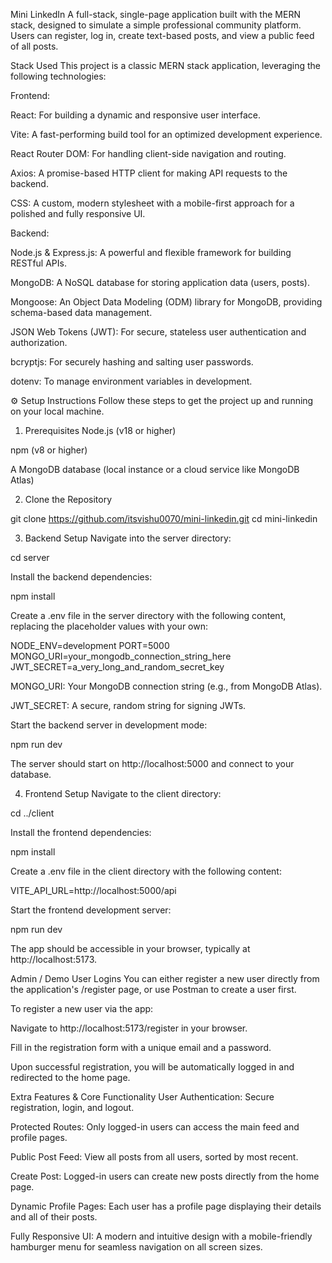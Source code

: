 Mini LinkedIn
A full-stack, single-page application built with the MERN stack, designed to simulate a simple professional community platform. Users can register, log in, create text-based posts, and view a public feed of all posts.

Stack Used
This project is a classic MERN stack application, leveraging the following technologies:

Frontend:

React: For building a dynamic and responsive user interface.

Vite: A fast-performing build tool for an optimized development experience.

React Router DOM: For handling client-side navigation and routing.

Axios: A promise-based HTTP client for making API requests to the backend.

CSS: A custom, modern stylesheet with a mobile-first approach for a polished and fully responsive UI.

Backend:

Node.js & Express.js: A powerful and flexible framework for building RESTful APIs.

MongoDB: A NoSQL database for storing application data (users, posts).

Mongoose: An Object Data Modeling (ODM) library for MongoDB, providing schema-based data management.

JSON Web Tokens (JWT): For secure, stateless user authentication and authorization.

bcryptjs: For securely hashing and salting user passwords.

dotenv: To manage environment variables in development.

⚙️ Setup Instructions
Follow these steps to get the project up and running on your local machine.

1. Prerequisites
Node.js (v18 or higher)

npm (v8 or higher)

A MongoDB database (local instance or a cloud service like MongoDB Atlas)

2. Clone the Repository

git clone https://github.com/itsvishu0070/mini-linkedin.git
cd mini-linkedin


3. Backend Setup
Navigate into the server directory:

cd server


Install the backend dependencies:

npm install


Create a .env file in the server directory with the following content, replacing the placeholder values with your own:

NODE_ENV=development
PORT=5000
MONGO_URI=your_mongodb_connection_string_here
JWT_SECRET=a_very_long_and_random_secret_key


MONGO_URI: Your MongoDB connection string (e.g., from MongoDB Atlas).

JWT_SECRET: A secure, random string for signing JWTs.

Start the backend server in development mode:

npm run dev


The server should start on http://localhost:5000 and connect to your database.

4. Frontend Setup
Navigate to the client directory:

cd ../client


Install the frontend dependencies:

npm install


Create a .env file in the client directory with the following content:

VITE_API_URL=http://localhost:5000/api


Start the frontend development server:

npm run dev


The app should be accessible in your browser, typically at http://localhost:5173.

 Admin / Demo User Logins
You can either register a new user directly from the application's /register page, or use Postman to create a user first.

To register a new user via the app:

Navigate to http://localhost:5173/register in your browser.

Fill in the registration form with a unique email and a password.

Upon successful registration, you will be automatically logged in and redirected to the home page.

Extra Features & Core Functionality
User Authentication: Secure registration, login, and logout.

Protected Routes: Only logged-in users can access the main feed and profile pages.

Public Post Feed: View all posts from all users, sorted by most recent.

Create Post: Logged-in users can create new posts directly from the home page.

Dynamic Profile Pages: Each user has a profile page displaying their details and all of their posts.

Fully Responsive UI: A modern and intuitive design with a mobile-friendly hamburger menu for seamless navigation on all screen sizes.

